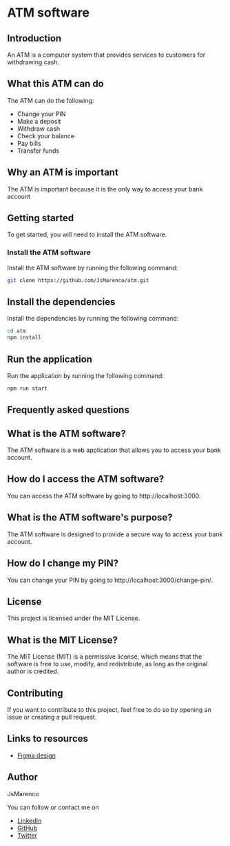 # ATM software

## Introduction
An ATM is a computer system that provides services to customers for withdrawing cash.

## What this ATM can do
The ATM can do the following:
* Change your PIN
* Make a deposit
* Withdraw cash
* Check your balance
* Pay bills
* Transfer funds

## Why an ATM is important
The ATM is important because it is the only way to access your bank account

## Getting started
To get started, you will need to install the ATM software.

### Install the ATM software
Install the ATM software by running the following command:
``` bash
git clone https://github.com/JsMarenco/atm.git
```

## Install the dependencies
Install the dependencies by running the following command:
``` bash
cd atm
npm install
```

## Run the application
Run the application by running the following command:
``` bash
npm run start
```

## Frequently asked questions
## What is the ATM software?
The ATM software is a web application that allows you to access your bank account.

## How do I access the ATM software?
You can access the ATM software by going to http://localhost:3000.

## What is the ATM software's purpose?
The ATM software is designed to provide a secure way to access your bank account.

## How do I change my PIN?
You can change your PIN by going to http://localhost:3000/change-pin/.

## License
This project is licensed under the MIT License.

## What is the MIT License?
The MIT License (MIT) is a permissive license, which means that the software is free to use, modify, and redistribute, as long as the original author is credited.

## Contributing
If you want to contribute to this project, feel free to do so by opening an issue or creating a pull request.

## Links to resources
* [Figma design](https://www.figma.com/file/HA2wH5V1lWqJi5ygm5OGLm/ATM?node-id=0%3A1)

## Author
JsMarenco

You can follow or contact me on 
* [LinkedIn](https://www.linkedin.com/in/jsmarenco/)
* [GitHub](https://github.com/JsMarenco)
* [Twitter](https://twitter.com/JsMarenco)
